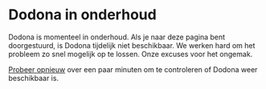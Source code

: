 # Dodona in onderhoud

Dodona is momenteel in onderhoud.
Als je naar deze pagina bent doorgestuurd, is Dodona tijdelijk niet beschikbaar.
We werken hard om het probleem zo snel mogelijk op te lossen.
Onze excuses voor het ongemak.

[Probeer opnieuw](https://dodona.be) over een paar minuten om te controleren of Dodona weer beschikbaar is.
